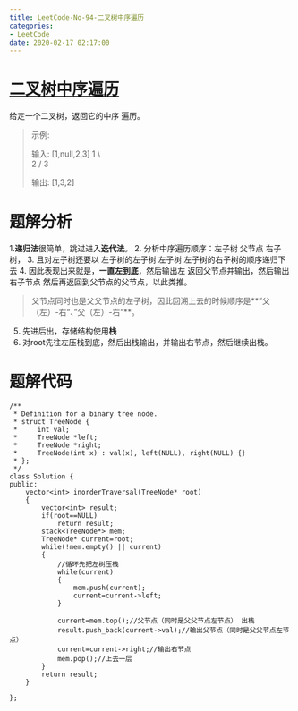 ```yaml
---
title: LeetCode-No-94-二叉树中序遍历
categories:
- LeetCode
date: 2020-02-17 02:17:00
---
```

# [二叉树中序遍历](https://leetcode-cn.com/problems/binary-tree-inorder-traversal)
给定一个二叉树，返回它的中序 遍历。

>示例:
>
>输入: [1,null,2,3]
1
       \ \
       2
    /
   3
>
>输出: [1,3,2]

# 题解分析
1.**递归法**很简单，跳过进入**迭代法**。
2. 分析中序遍历顺序：左子树 父节点 右子树，
3. 且对左子树还要以 左子树的左子树 左子树 左子树的右子树的顺序递归下去
4. 因此表现出来就是，**一直左到底**，然后输出左 返回父节点并输出，然后输出右子节点
然后再返回到父节点的父节点，以此类推。
>父节点同时也是父父节点的左子树，因此回溯上去的时候顺序是**”父（左）-右“、”父（左）-右“**。
5. 先进后出，存储结构使用**栈**
6. 对root先往左压栈到底，然后出栈输出，并输出右节点，然后继续出栈。

# 题解代码
```
/**
 * Definition for a binary tree node.
 * struct TreeNode {
 *     int val;
 *     TreeNode *left;
 *     TreeNode *right;
 *     TreeNode(int x) : val(x), left(NULL), right(NULL) {}
 * };
 */
class Solution {
public:
    vector<int> inorderTraversal(TreeNode* root) 
    {
        vector<int> result;
        if(root==NULL)
            return result;
        stack<TreeNode*> mem;
        TreeNode* current=root;
        while(!mem.empty() || current)
        {
            //循环先把左树压栈
            while(current)
            {
                mem.push(current);
                current=current->left;
            }

            current=mem.top();//父节点（同时是父父节点左节点） 出栈
            result.push_back(current->val);//输出父节点（同时是父父节点左节点）
            current=current->right;//输出右节点
            mem.pop();//上去一层
        }
        return result;
    }

};
```
